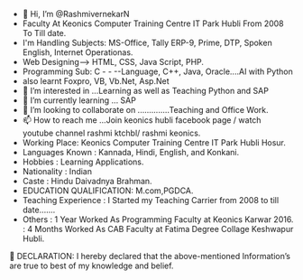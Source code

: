 - 👋 Hi, I’m @RashmivernekarN
- Faculty At Keonics Computer Training Centre IT Park Hubli From 2008 To Till date. 
- I'm Handling Subjects: MS-Office, Tally ERP-9, Prime, DTP, Spoken English, Internet Operationas.
- Web Designing--> HTML, CSS, Java Script, PHP.
- Programming Sub: C - - --Language, C++, Java, Oracle....AI with Python 
- also learnt Foxpro, VB, Vb.Net, Asp.Net
- 👀 I’m interested in ...Learning as well as Teaching Python and SAP
- 🌱 I’m currently learning ... SAP
- 💞️ I’m looking to collaborate on ..............Teaching and Office Work.
- 📫 How to reach me ...Join keonics hubli facebook page / watch youtube channel rashmi ktchbl/ rashmi keonics.
- Working Place: Keonics Computer Training Centre IT Park Hubli Hosur.
- Languages Known	 : Kannada, Hindi, English, and Konkani.
- Hobbies	: Learning Applications. 
- Nationality	: Indian
- Caste	: Hindu Daivadnya Brahman.
- EDUCATION QUALIFICATION: M.com,PGDCA.
- Teaching Experience	 : I Started my Teaching Carrier from 2008 to till date.......
- Others	: 1 Year Worked As Programming Faculty at Keonics Karwar 2016.  
                : 4 Months Worked As CAB Faculty at Fatima Degree Collage Keshwapur Hubli.

	DECLARATION:
           I hereby declared that the above-mentioned Information’s are true to best of my knowledge and belief.



<!---
RashmivernekarN/RashmivernekarN is a ✨ special ✨ repository because its `README.md` (this file) appears on your GitHub profile.
You can click the Preview link to take a look at your changes.
--->
